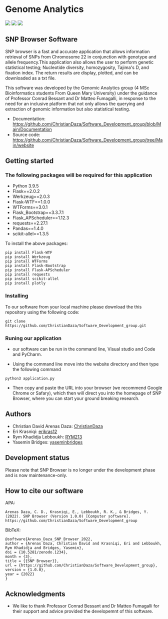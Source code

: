 # Genome Analytics
![](https://img.shields.io/badge/licence-Genome%20Analytics-blue) ![](https://img.shields.io/badge/version-1.0.0-blue) ![](https://img.shields.io/badge/platforms%20-macOS--64%20%7C%20win--64-lightgrey)

##  SNP Browser  Software

SNP browser is a fast and accurate application that allows information retrieval of SNPs from Chromosome 22 in conjunction with genotype and allele frequency.This application also allows the user to  perform genetic statistical testing; Nucleotide diversity, homozygosity, Tajima's D, and fixation index. The return results are display, plotted, and can be downloaded as a txt file. 

This software was developed by the Genomic Analytics group (4 MSc Bioinformatics students From Queen Mary University) under the guidance of Professor Conrad Bessant and Dr Matteo Fumagalli, in response to the need for an inclusive platform that not only allows the querying and extraction of genomic information but also statistical testing.

- Documentation:  https://github.com/ChristianDaza/Software_Development_group/blob/Main/Documentation
- Source code: https://github.com/ChristianDaza/Software_Development_group/tree/Main/website 



## Getting  started

### The following packages will be required  for this application 


- Python 3.9.5
- Flask==2.0.2
- Werkzeug==2.0.3
- Flask-WTF==1.0.0
- WTForms==3.0.1
- Flask_Bootstrap==3.3.7.1
- Flask_APScheduler==1.12.3
- requests==2.27.1
- Pandas==1.4.0
- scikit-allel==1.3.5


To install the above packages:
```
pip install Flask-WTF  
pip install Werkzeug
pip install WTForms
pip install Flask-Bootstrap
pip install Flask-APScheduler
pip install requests
pip install scikit-allel
pip install plotly
```

### Installing
To our software from your local machine please download the this repository using the following code:
```
git clone https://github.com/ChristianDaza/Software_Development_group.git
```


### Runing our application 

- our software can be run in the command line, Visual studio  and Code and PyCharm.

- Using the command line  move into the  website directory and then type the following command 

``` python3 application.py ```

- Then copy and paste the URL into your browser (we recommend Google Chrome or Safary), which then will direct you into the homepage of SNP Browser, where you can start your ground breaking research. 

## Authors 
- Christian David Arenas Daza: [ChristianDaza](https://github.com/ChristianDaza)
- Eri Krasniqi: [erikras12](https://github.com/erikras12)
- Rym Khadidja Lebboukh: [RYM213](https://github.com/RYMY213)                                
- Yasemin Bridges: [yaseminbridges](https://github.com/yaseminbridges)   

## Development status
Please note that SNP Browser is no longer under the  development phase and is now  maintenance-only.

## How to cite our software

APA:
```
Arenas Daza, C. D., Krasniqi, E., Lebboukh, R. K., & Bridges, Y. (2022). SNP Browser (Version 1.0.0) [Computer software]. https://github.com/ChristianDaza/Software_Development_group
```

BibTeX:
```
@software{Arenas_Daza_SNP_Browser_2022,
author = {Arenas Daza, Christian David and Krasniqi, Eri and Lebboukh, Rym Khadidja and Bridges, Yasemin},
doi = {10.5281/zenodo.1234},
month = {3},
title = {{SNP Browser}},
url = {https://github.com/ChristianDaza/Software_Development_group},
version = {1.0.0},
year = {2022}
}
```

## Acknowledgments
-  We like to thank Professor Conrad Bessant and Dr Matteo Fumagalli for their support and advice provided the developemnt of this software.


